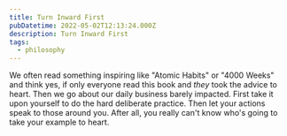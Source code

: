 ```yaml
---
title: Turn Inward First
pubDatetime: 2022-05-02T12:13:24.000Z
description: Turn Inward First
tags:
  - philosophy
---
```


We often read something inspiring like "Atomic Habits" or "4000 Weeks" and think
yes, if only everyone read this book and _they_ took the advice to heart. Then
we go about our daily business barely impacted. First take it upon yourself to
do the hard deliberate practice. Then let your actions speak to those around
you. After all, you really can't know who's going to take your example to heart.
